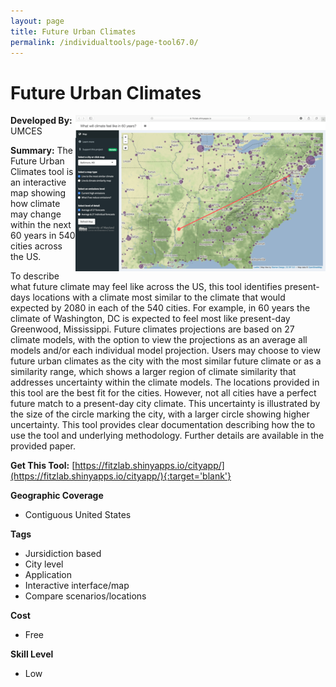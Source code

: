 ```yaml
---
layout: page
title: Future Urban Climates
permalink: /individualtools/page-tool67.0/
---
```

# Future Urban Climates

<img src="/images/scaled_250_400/TOOLID_67.0_ScreenCapture-1.png" style="max-height:250px;max-width:400;" align="right"/>

**Developed By:** UMCES

**Summary:** The Future Urban Climates tool is an interactive map showing how climate may change within the next 60 years in 540 cities across the US.

To describe what future climate may feel like across the US, this tool identifies present-days locations with a climate most similar to the climate that would expected by 2080 in each of the 540 cities. For example, in 60 years the climate of Washington, DC is expected to feel most like present-day Greenwood, Mississippi. Future climates projections are based on 27 climate models, with the option to view the projections as an average all models and/or each individual model projection. Users may choose to view future urban climates as the city with the most similar future climate or as a similarity range, which shows a larger region of climate similarity that addresses uncertainty within the climate models. The locations provided in this tool are the best fit for the cities. However, not all cities have a perfect future match to a present-day city climate. This uncertainty is illustrated by the size of the circle marking the city, with a larger circle showing higher uncertainty. This tool provides clear documentation describing how the to use the tool and underlying methodology. Further details are available in the provided paper. 

**Get This Tool:** [https://fitzlab.shinyapps.io/cityapp/](https://fitzlab.shinyapps.io/cityapp/){:target='blank'}

**Geographic Coverage**

* Contiguous United States

**Tags**

*  Jursidiction based
*  City level
*  Application
*  Interactive interface/map
*  Compare scenarios/locations

**Cost**

* Free

**Skill Level**

* Low
